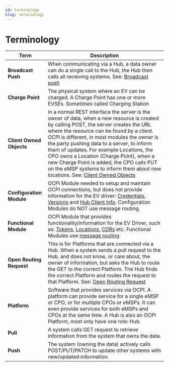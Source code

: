 ```yaml
---
id: terminology
slug: terminology
---
```

# Terminology

| Term                     | Description                                                                                                                                                                                                                                                                                                                                                                                                                                                                                                                                                                                                 |
|--------------------------|-------------------------------------------------------------------------------------------------------------------------------------------------------------------------------------------------------------------------------------------------------------------------------------------------------------------------------------------------------------------------------------------------------------------------------------------------------------------------------------------------------------------------------------------------------------------------------------------------------------|
| **Broadcast Push**       | When communicating via a Hub, a data owner can do a single call to the Hub, the Hub then calls all receiving systems. See: [Broadcast push](/docs/ocpi/04-transport-and-format/01-json-http-implementation-guide.md#broadcast-push)                                                                                                                                                                                                                                                                                                                                                                         |
| **Charge Point**         | The physical system where an EV can be charged. A Charge Point has one or more EVSEs. Sometimes called Charging Station                                                                                                                                                                                                                                                                                                                                                                                                                                                                                     |
| **Client Owned Objects** | In a normal REST interface the server is the owner of data, when a new resource is created by calling POST, the server creates the URL where the resource can be found by a client. OCPI is different, in most modules the owner is the party pushing data to a server, to inform them of updates. For example Locations, the CPO owns a Location (Charge Point), when a new Charge Point is added, the CPO calls PUT on the eMSP systems to inform them about new locations. See: [Client Owned Objects](/docs/ocpi/04-transport-and-format/01-json-http-implementation-guide.md#client-owned-object-push) |
| **Configuration Module** | OCPI Module needed to setup and maintain OCPI connections, but does not provide information for the EV driver: [Credentials](/docs/ocpi/06-modules/02-credentials/01-intro.md), [Versions](/docs/ocpi/06-modules/01-versions/01-intro.md) and [Hub Client Info](/docs/ocpi/06-modules/10-hubclientinfo/01-intro.md). Configuration Modules do NOT use message routing.                                                                                                                                                                                                                                      |
| **Functional Module**    | OCPI Module that provides functionality/information for the EV Driver, such as: [Tokens](/docs/ocpi/06-modules/07-tokens/01-intro.md), [Locations](/docs/ocpi/06-modules/03-locations/01-intro.md), [CDRs](/docs/ocpi/06-modules/05-cdrs/01-intro.md) etc. Functional Modules use [message routing](/docs/ocpi/04-transport-and-format/01-json-http-implementation-guide.md#message-routing).                                                                                                                                                                                                               |
| **Open Routing Request** | This is for Platforms that are connected via a Hub. When a system sends a pull request to the Hub, and does not know, or care about, the owner of information, but asks the Hub to route the GET to the correct Platform. The Hub finds the correct Platform and routes the request to that Platform. See: [Open Routing Request](/docs/ocpi/04-transport-and-format/01-json-http-implementation-guide.md#open-routing-request)                                                                                                                                                                             |
| **Platform**             | Software that provides services via OCPI. A platform can provide service for a single eMSP or CPO, or for multiple CPOs or eMSPs. It can even provide services for both eMSPs and CPOs at the same time. A Hub is also an OCPI Platform, most only have one role: Hub.                                                                                                                                                                                                                                                                                                                                      |
| **Pull**                 | A system calls GET request to retrieve information from the system that owns the data.                                                                                                                                                                                                                                                                                                                                                                                                                                                                                                                      |
| **Push**                 | The system (owning the data) actively calls POST/PUT/PATCH to update other systems with new/updated information.                                                                                                                                                                                                                                                                                                                                                                                                                                                                                            |
